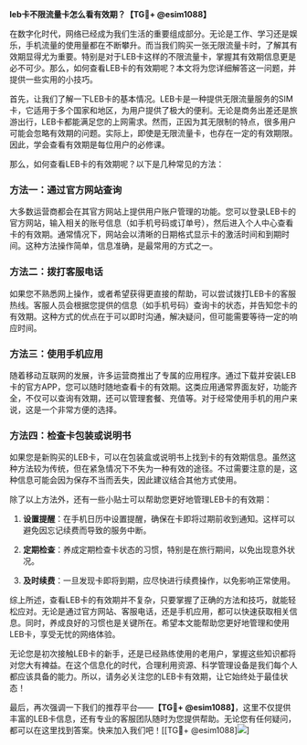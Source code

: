 **leb卡不限流量卡怎么看有效期？【TG💪+ @esim1088】**

在数字化时代，网络已经成为我们生活的重要组成部分。无论是工作、学习还是娱乐，手机流量的使用量都在不断攀升。而当我们购买一张无限流量卡时，了解其有效期显得尤为重要。特别是对于LEB卡这样的不限流量卡，掌握其有效期信息更是必不可少。那么，如何查看LEB卡的有效期呢？本文将为您详细解答这一问题，并提供一些实用的小技巧。

首先，让我们了解一下LEB卡的基本情况。LEB卡是一种提供无限流量服务的SIM卡，它适用于多个国家和地区，为用户提供了极大的便利。无论是商务出差还是旅游出行，LEB卡都能满足您的上网需求。然而，正因为其无限制的特点，很多用户可能会忽略有效期的问题。实际上，即使是无限流量卡，也存在一定的有效期限。因此，学会查看有效期是每位用户的必修课。

那么，如何查看LEB卡的有效期呢？以下是几种常见的方法：

### 方法一：通过官方网站查询

大多数运营商都会在其官方网站上提供用户账户管理的功能。您可以登录LEB卡的官方网站，输入相关的账号信息（如手机号码或订单号），然后进入个人中心查看卡的有效期。通常情况下，网站会以清晰的日期格式显示卡的激活时间和到期时间。这种方法操作简单，信息准确，是最常用的方式之一。

### 方法二：拨打客服电话

如果您不熟悉网上操作，或者希望获得更直接的帮助，可以尝试拨打LEB卡的客服热线。客服人员会根据您提供的信息（如手机号码）查询卡的状态，并告知您卡的有效期。这种方式的优点在于可以即时沟通，解决疑问，但可能需要等待一定的响应时间。

### 方法三：使用手机应用

随着移动互联网的发展，许多运营商推出了专属的应用程序。通过下载并安装LEB卡的官方APP，您可以随时随地查看卡的有效期。这类应用通常界面友好，功能齐全，不仅可以查询有效期，还可以管理套餐、充值等。对于经常使用手机的用户来说，这是一个非常方便的选择。

### 方法四：检查卡包装或说明书

如果您是新购买的LEB卡，可以在包装盒或说明书上找到卡的有效期信息。虽然这种方法较为传统，但在紧急情况下不失为一种有效的途径。不过需要注意的是，这种信息可能会因为保存不当而丢失，因此建议结合其他方式使用。

除了以上方法外，还有一些小贴士可以帮助您更好地管理LEB卡的有效期：

1. **设置提醒**：在手机日历中设置提醒，确保在卡即将过期前收到通知。这样可以避免因忘记续费而导致的服务中断。
   
2. **定期检查**：养成定期检查卡状态的习惯，特别是在旅行期间，以免出现意外状况。

3. **及时续费**：一旦发现卡即将到期，应尽快进行续费操作，以免影响正常使用。

综上所述，查看LEB卡的有效期并不复杂，只要掌握了正确的方法和技巧，就能轻松应对。无论是通过官方网站、客服电话，还是手机应用，都可以快速获取相关信息。同时，养成良好的习惯也是关键所在。希望本文能帮助您更好地管理和使用LEB卡，享受无忧的网络体验。

无论您是初次接触LEB卡的新手，还是已经熟练使用的老用户，掌握这些知识都将对您大有裨益。在这个信息化的时代，合理利用资源、科学管理设备是我们每个人都应该具备的能力。所以，请务必关注您的LEB卡有效期，让它始终处于最佳状态！

最后，再次强调一下我们的推荐平台——**【TG💪+ @esim1088】**，这里不仅提供丰富的LEB卡信息，还有专业的客服团队随时为您提供帮助。无论您有任何疑问，都可以在这里找到答案。快来加入我们吧！[[TG💪+ @esim1088]![](https://i.postimg.cc/4NQfJmqS/Snipaste-2025-05-13-00-14-12.png)]